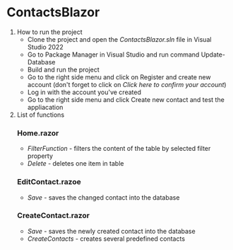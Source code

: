 # ContactsBlazor
1. How to run the project
   * Clone the project and open the *ContactsBlazor.sln* file in Visual Studio 2022
   * Go to Package Manager in Visual Studio and run command Update-Database
   * Build and run the project
   * Go to the right side menu and click on Register and create new account (don't forget to click on *Click here to confirm your account*)
   * Log in with the account you've created
   * Go to the right side menu and click Create new contact and test the appliacation
2. List of functions
   ### Home.razor
     * *FilterFunction* - filters the content of the table by selected filter property
     * *Delete* - deletes one item in table
   ### EditContact.razoe
     * *Save* - saves the changed contact into the database
   ### CreateContact.razor
     * *Save* - saves the newly created contact into the database
     * *CreateContacts* - creates several predefined contacts
   
   
  
   
